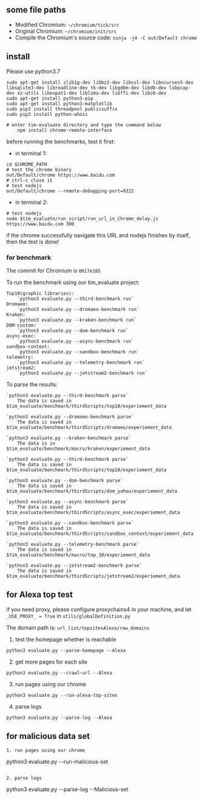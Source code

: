 ## some file paths

- Modified Chromium: `~/chromium/tick/src`
- Original Chromium: `~/chromium/init/src`
- Compile the Chromium's source code: `ninja -j4 -C out/Default chrome`

## install

Please use python3.7

```
sudo apt-get install zlib1g-dev libbz2-dev libssl-dev libncurses5-dev libsqlite3-dev libreadline-dev tk-dev libgdbm-dev libdb-dev libpcap-dev xz-utils libexpat1-dev liblzma-dev libffi-dev libc6-dev
sudo apt-get install python3-pip
sudo apt-get install python3-matplotlib
sudo pip3 install threadpool publicsuffix
sudo pip3 install python-whois

# enter tim-evaluate directory and type the command below 
    npm install chrome-remote-interface
```

before running the benchmarks, test it first:

- in terminal 1:

```
cd $CHROME_PATH
# test the chrome binary
out/Default/chrome https://www.baidu.com
# ctrl-c close it
# test nodejs
out/Default/chrome --remote-debugging-port=9222
```

- in terminal 2:

```
# test nodejs
node $tim_evaluate/run_script/run_url_in_Chrome_delay.js https://www.baidu.com 300
```

if the chrome successfully navigate this URL and nodejs finishes by itself, then the test is done!

### for benchmark

The commit for Chromium is `0017e185`

To run the benchmark using our tim_evaluate project:

	Top10(graphic libraries):
	    `python3 evaluate.py --third-benchmark run`
 	Dromaeo:
 	    `python3 evaluate.py --dromaeo-benchmark run`
 	Kraken:
 	    `python3 evaluate.py --kraken-benchmark run`
	DOM-custom:
	    `python3 evaluate.py --dom-benchmark run`
    async-exec:
        `python3 evaluate.py --async-benchmark run`
    sandbox-context:
        `python3 evaluate.py --sandbox-benchmark run`
    telemetry:
        `python3 evaluate.py --telemetry-benchmark run`
    jetstream2:
        `python3 evaluate.py --jetstream2-benchmark run`


To parse the results:
	
	`python3 evaluate.py --third-benchmark parse`
		The data is saved in $tim_evaluate/benchmark/thirdScripts/top10/experiement_data

	`python3 evaluate.py --dromaeo-benchmark parse`
		The data is saved in $tim_evaluate/benchmark/thirdScripts/dromaeo/experiement_data

	`python3 evaluate.py --kraken-benchmark parse`
		The data is in $tim_evaluate/benchmark/macro/kraken/experiement_data

	`python3 evaluate.py --third-benchmark parse`
		The data is saved in $tim_evaluate/benchmark/thirdScripts/top10/experiement_data

	`python3 evaluate.py --dom-benchmark parse`
		The data is saved in $tim_evaluate/benchmark/thirdScripts/dom_yahoo/experiement_data

	`python3 evaluate.py --async-benchmark parse`
		The data is saved in $tim_evaluate/benchmark/thirdScripts/async_exec/experiement_data
		
	`python3 evaluate.py --sandbox-benchmark parse`
		The data is saved in $tim_evaluate/benchmark/thirdScripts/sandbox_context/experiement_data

	`python3 evaluate.py --telemetry-benchmark parse`
		The data is saved in $tim_evaluate/benchmark/macro/top_10/experiement_data

	`python3 evaluate.py --jetstream2-benchmark parse`
		The data is saved in $tim_evaluate/benchmark/thirdScripts/jetstream2/experiement_data

## for Alexa top test

if you need proxy, please configure proxychains4 in your machine, and let `_USE_PROXY_ = True` in `utils/globalDefinition.py`

The domain path is: `url_list/topsitesAlexa/raw_domains`

1. test the homepage whether is reachable

```
python3 evaluate.py --parse-homepage --Alexa
```

2. get more pages for each site

```
python3 evaluate.py --crawl-url --Alexa
```

3. run pages using our chrome

```
python3 evaluate.py --run-alexa-top-sites
```

4. parse logs

```
python3 evaluate.py --parse-log --Alexa
```

## for malicious data set

```
1. run pages using our chrome

```
python3 evaluate.py --run-malicious-set
```

2. parse logs

```
python3 evaluate.py --parse-log --Malicious-set
```
